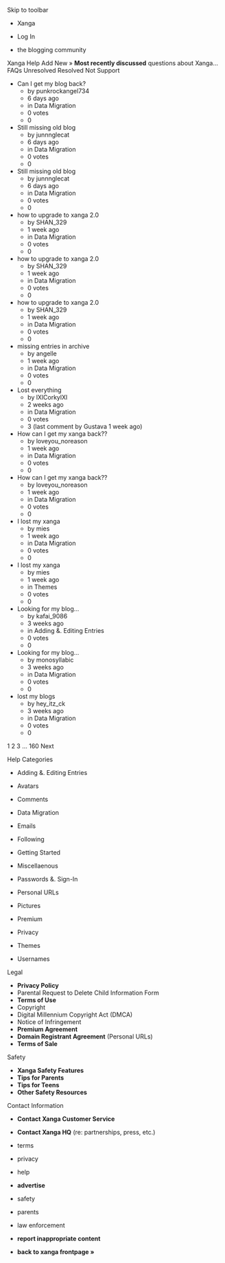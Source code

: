 Skip to toolbar

*   Xanga

*   Log In

*   the blogging community

Xanga Help Add New » **Most recently discussed** questions about Xanga… FAQs Unresolved Resolved Not Support

*   Can I get my blog back?
    *   by punkrockangel734
    *   6 days ago
    *   in Data Migration
    *   0 votes
    *   0
*   Still missing old blog
    *   by junnnglecat
    *   6 days ago
    *   in Data Migration
    *   0 votes
    *   0
*   Still missing old blog
    *   by junnnglecat
    *   6 days ago
    *   in Data Migration
    *   0 votes
    *   0
*   how to upgrade to xanga 2.0
    *   by SHAN\_329
    *   1 week ago
    *   in Data Migration
    *   0 votes
    *   0
*   how to upgrade to xanga 2.0
    *   by SHAN\_329
    *   1 week ago
    *   in Data Migration
    *   0 votes
    *   0
*   how to upgrade to xanga 2.0
    *   by SHAN\_329
    *   1 week ago
    *   in Data Migration
    *   0 votes
    *   0
*   missing entries in archive
    *   by angelle
    *   1 week ago
    *   in Data Migration
    *   0 votes
    *   0
*   Lost everything
    *   by lXlCorkylXl
    *   2 weeks ago
    *   in Data Migration
    *   0 votes
    *   3 (last comment by Gustava 1 week ago)
*   How can I get my xanga back??
    *   by loveyou\_noreason
    *   1 week ago
    *   in Data Migration
    *   0 votes
    *   0
*   How can I get my xanga back??
    *   by loveyou\_noreason
    *   1 week ago
    *   in Data Migration
    *   0 votes
    *   0
*   I lost my xanga
    *   by mies
    *   1 week ago
    *   in Data Migration
    *   0 votes
    *   0
*   I lost my xanga
    *   by mies
    *   1 week ago
    *   in Themes
    *   0 votes
    *   0
*   Looking for my blog...
    *   by kafai\_9086
    *   3 weeks ago
    *   in Adding &. Editing Entries
    *   0 votes
    *   0
*   Looking for my blog...
    *   by monosyllabic
    *   3 weeks ago
    *   in Data Migration
    *   0 votes
    *   0
*   lost my blogs
    *   by hey\_itz\_ck
    *   3 weeks ago
    *   in Data Migration
    *   0 votes
    *   0

1 2 3 ... 160 Next

Help Categories

*   Adding &. Editing Entries
*   Avatars
*   Comments
*   Data Migration
*   Emails
*   Following
*   Getting Started
*   Miscellaenous

*   Passwords &. Sign-In
*   Personal URLs
*   Pictures
*   Premium
*   Privacy
*   Themes
*   Usernames

Legal

*   **Privacy Policy**
*   Parental Request to Delete Child Information Form
*   **Terms of Use**
*   Copyright
*   Digital Millennium Copyright Act (DMCA)
*   Notice of Infringement
*   **Premium Agreement**
*   **Domain Registrant Agreement** (Personal URLs)
*   **Terms of Sale**

Safety

*   **Xanga Safety Features**
*   **Tips for Parents**
*   **Tips for Teens**
*   **Other Safety Resources**

Contact Information

*   **Contact Xanga Customer Service**
*   **Contact Xanga HQ** (re: partnerships, press, etc.)

*   terms
*   privacy
*   help
*   **advertise**

*   safety
*   parents
*   law enforcement
*   **report inappropriate content**

*   **back to xanga frontpage »**